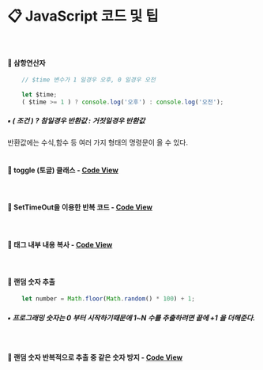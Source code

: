 # 📋 JavaScript 코드 및 팁
<br>

#### 📌 삼항연산자
```Javascript
    // $time 변수가 1 일경우 오후, 0 일경우 오전
    
    let $time;
    ( $time >= 1 ) ? console.log('오후') : console.log('오전');
```
##### ▪ ( 조건 ) ? 참일경우 반환값 : 거짓일경우 반환값<br>
반환값에는 수식,함수 등 여러 가지 형태의 명령문이 올 수 있다.
<br><br>

#### 📌 toggle (토글) 클래스 - [Code View](https://github.com/swon1/study/blob/main/JS/code-folder/js-toggle-class.md)
<br>

#### 📌 SetTimeOut을 이용한 반복 코드 - [Code View](https://github.com/swon1/study/blob/main/JS/code-folder/js-setTimeOut-loop.md)
<br>

#### 📌 태그 내부 내용 복사 - [Code View](https://github.com/swon1/study/blob/main/JS/code-folder/js-inner-copy.md)
<br>

#### 📌 랜덤 숫자 추출
```Javascript
    let number = Math.floor(Math.random() * 100) + 1;
```
##### ▪ 프로그래밍 숫자는 0 부터 시작하기때문에 1~N 수를 추출하려면 끝에 +1 을 더해준다.
<br>

#### 📌 랜덤 숫자 반복적으로 추출 중 같은 숫자 방지 - [Code View](https://github.com/swon1/study/blob/main/JS/code-folder/js-random-no-same.md)














